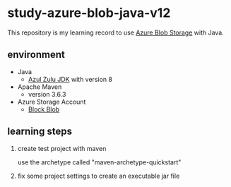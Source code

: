 # study-azure-blob-java-v12

This repository is my learning record to use [Azure Blob Storage][blob_java_source] with Java.

## environment

- Java
  - [Azul Zulu JDK][jdk] with version 8
- Apache Maven
  - version 3.6.3
- Azure Storage Account
  - [Block Blob][understanding_blobs]

## learning steps

1. create test project with maven

    use the archetype called "maven-archetype-quickstart"

2. fix some project settings to create an executable jar file

<!-- LINKS -->
[blob_java_source]: https://github.com/Azure/azure-sdk-for-java/tree/master/sdk/storage/azure-storage-blob
[jdk]: https://www.azul.com/downloads/azure-only/zulu/?&version=java-8-lts&architecture=x86-64-bit&package=jdk
[understanding_blobs]: https://docs.microsoft.com/ja-jp/rest/api/storageservices/understanding-block-blobs--append-blobs--and-page-blobs#about-block-blobs